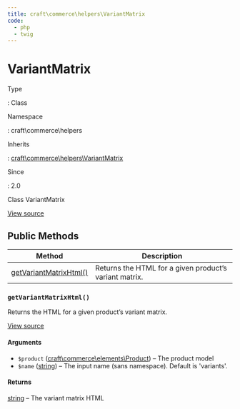 ```yaml
---
title: craft\commerce\helpers\VariantMatrix
code:
  - php
  - twig
---
```


# VariantMatrix

Type

:   Class

Namespace

:   craft\commerce\helpers

Inherits

:   [craft\commerce\helpers\VariantMatrix](craft-commerce-helpers-variantmatrix.md)

Since

:   2.0



Class VariantMatrix





[View source](https://github.com/craftcms/commerce/blob/master/src/helpers/VariantMatrix.php)






## Public Methods

| Method                                                                                        | Description
| --------------------------------------------------------------------------------------------- | ------------------------------------------------------
| [getVariantMatrixHtml()](craft-commerce-helpers-variantmatrix.md#method-getvariantmatrixhtml) | Returns the HTML for a given product’s variant matrix.

### `getVariantMatrixHtml()`





Returns the HTML for a given product’s variant matrix.




[View source](https://github.com/craftcms/commerce/blob/master/src/helpers/VariantMatrix.php#L32-L61)


#### Arguments

- `$product` ([craft\commerce\elements\Product](craft-commerce-elements-product.md)) – The product model
- `$name` ([string](http://php.net/language.types.string)) – The input name (sans namespace). Default is 'variants'.

#### Returns

[string](http://php.net/language.types.string) – The variant matrix HTML










